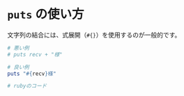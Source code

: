 # `puts` の使い方

文字列の結合には、式展開（`#{}`）を使用するのが一般的です。

```ruby
# 悪い例
# puts recv + "様"

# 良い例
puts "#{recv}様"
```

```ruby
# rubyのコード
```
